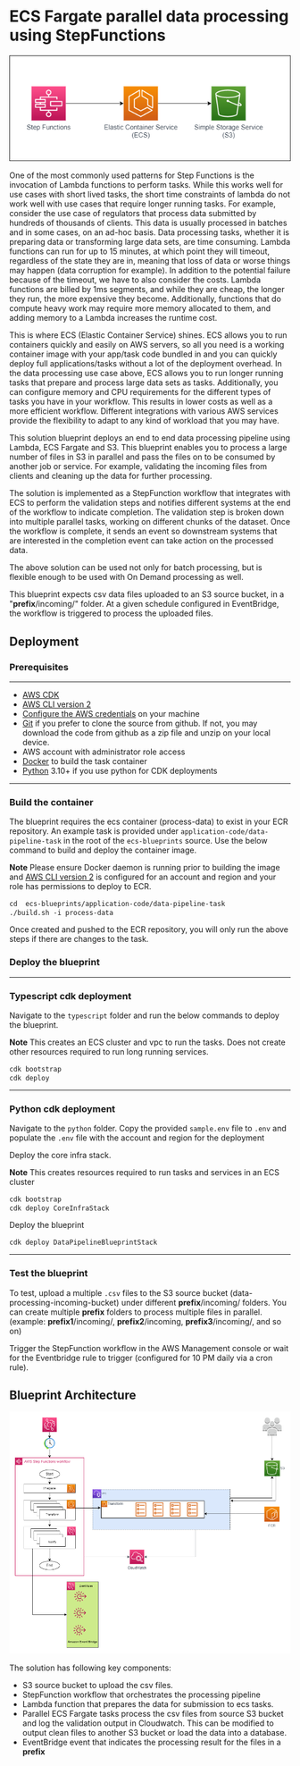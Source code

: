 # ECS Fargate parallel data processing using StepFunctions
<p align="center">
  <img src="sfn-ecs-s3.png"/>
</p>

One of the most commonly used patterns for Step Functions is the invocation of Lambda functions to perform tasks. While this works well for use cases with short lived tasks, the short time constraints of lambda do not work well with use cases that require longer running tasks.  For example, consider the use case of regulators that process data submitted by hundreds of thousands of clients. This data is usually processed in batches and in some cases, on an ad-hoc basis.  Data processing tasks, whether it is preparing data or transforming large data sets, are time consuming. Lambda functions can run for up to 15 minutes, at which point they will timeout, regardless of the state they are in, meaning that loss of data or worse things may happen (data corruption for example). In addition to the potential failure because of the timeout, we have to also consider the costs. Lambda functions are billed by 1ms segments, and while they are cheap, the longer they run, the more expensive they become. Additionally, functions that do compute heavy work may require more memory allocated to them, and adding memory to a Lambda increases the runtime cost. 

This is where ECS (Elastic Container Service) shines. ECS allows you to run containers quickly and easily on AWS servers, so all you need is a working container image with your app/task code bundled in and you can quickly deploy full applications/tasks without a lot of the deployment overhead.  In the data processing use case above, ECS allows you to run longer running tasks that prepare and process large data sets as tasks. Additionally, you can configure memory and CPU requirements for the different types of tasks you have in your workflow. This results in lower costs as well as a more efficient workflow.  Different integrations with various AWS services provide the flexibility to adapt to any kind of workload that you may have. 

This solution blueprint deploys an end to end data processing pipeline using Lambda, ECS Fargate and S3. This blueprint enables you to process a large number of files in S3 in parallel and pass the files on to be consumed by another job or service. For example, validating the incoming files from clients and cleaning up the data for further processing.

The solution is implemented as a StepFunction workflow that integrates with ECS to perform the validation steps and notifies different systems at the end of the workflow to indicate completion. The validation step is broken down into multiple parallel tasks, working on different chunks of the dataset. Once the workflow is complete, it sends an event so downstream systems that are interested in the completion event can take action on the processed data. 

The above solution can be used not only for batch processing, but is flexible enough to be used with On Demand processing as well.

This blueprint expects csv data files uploaded to an S3 source bucket, in a "__prefix__/incoming/" folder. At a given schedule configured in EventBridge, the workflow is triggered to process the uploaded files.

## **Deployment**
### Prerequisites

---

- [AWS CDK](https://aws.amazon.com/getting-started/guides/setup-cdk/module-two/)
- [AWS CLI version 2](https://docs.aws.amazon.com/cli/latest/userguide/getting-started-install.html)
- [Configure the AWS credentials](https://docs.aws.amazon.com/cli/latest/userguide/cli-chap-configure.html) on your machine 
- [Git](https://github.com/git-guides/install-git) if you prefer to clone the source from github. If not, you may download the code from github as a zip file and unzip on your local device. 
- AWS account with administrator role access
- [Docker](https://docs.docker.com/engine/install/) to build the task container
- [Python](https://www.python.org/downloads/) 3.10+ if you use python for CDK deployments

----

### **Build the container**
The blueprint requires the ecs container (process-data) to exist in your ECR repository. 
An example task is provided under `application-code/data-pipeline-task` in the root of the `ecs-blueprints` source. Use the below command to build and deploy the container image.

**Note** Please ensure Docker daemon is running prior to building the image and [AWS CLI version 2](https://docs.aws.amazon.com/cli/latest/userguide/getting-started-install.html) is configured for an account and region and your role has permissions to deploy to ECR.
```
cd  ecs-blueprints/application-code/data-pipeline-task
./build.sh -i process-data
```
Once created and pushed to the ECR repository, you will only run the above steps if there are changes to the task.

### **Deploy the blueprint**
---
### Typescript cdk deployment

Navigate to the `typescript` folder and run the below commands to deploy the blueprint. 

**Note** This creates an ECS cluster and vpc to run the tasks. Does not create other resources required to run long running services.

```shell
cdk bootstrap
cdk deploy
```
---
### Python cdk deployment
Navigate to the `python` folder. Copy the provided `sample.env` file to `.env` and populate the `.env` file with the account and region for the deployment

Deploy the core infra stack. 

**Note** This creates resources required to run tasks and services in an ECS cluster
```shell
cdk bootstrap
cdk deploy CoreInfraStack
```

Deploy the blueprint
```shell
cdk deploy DataPipelineBlueprintStack
```
---

### **Test the blueprint**
To test, upload a multiple `.csv` files to the S3 source bucket (data-processing-incoming-bucket) under different __prefix__/incoming/ folders. You can create multiple __prefix__ folders to process multiple files in parallel. (example: __prefix1__/incoming/, __prefix2__/incoming, __prefix3__/incoming/, and so on)

Trigger the StepFunction workflow in the AWS Management console or wait for the Eventbridge rule to trigger (configured for 10 PM daily via a cron rule).

## **Blueprint Architecture**

<p align="center">
  <img src="StepFunctions_ECS_S3_Blueprint.png"/>
</p>

The solution has following key components:

* S3 source bucket to upload the csv files.
* StepFunction workflow that orchestrates the processing pipeline
* Lambda function that prepares the data for submission to ecs tasks. 
* Parallel ECS Fargate tasks process the csv files from source S3 bucket and log the validation output in Cloudwatch. This can be modified to output clean files to another S3 bucket or load the data into a database.
* EventBridge event that indicates the processing result for the files in a  __prefix__
